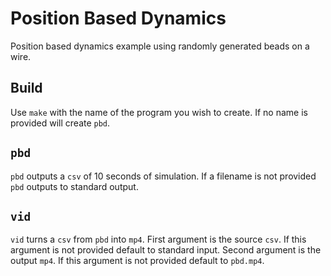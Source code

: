 # Position Based Dynamics 

Position based dynamics example using randomly generated beads on a wire.

## Build

Use `make` with the name of the program you wish to create.
If no name is provided will create `pbd`.

## `pbd`

`pbd` outputs a `csv` of 10 seconds of simulation.
If a filename is not provided `pbd` outputs to standard output. 

## `vid`
`vid` turns a `csv` from `pbd` into `mp4`. 
First argument is the source `csv`.
If this argument is not provided default to standard input.
Second argument is the output `mp4`.
If this argument is not provided default to `pbd.mp4`.

